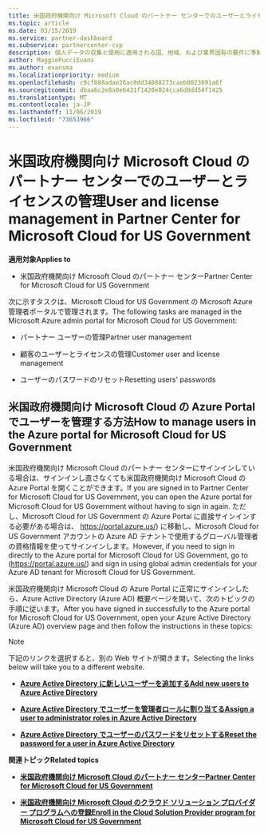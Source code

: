 ```yaml
---
title: 米国政府機関向け Microsoft Cloud のパートナー センターでのユーザーとライセンスの管理 | 米国政府機関向け Microsoft Cloud のパートナー センター
ms.topic: article
ms.date: 03/15/2019
ms.service: partner-dashboard
ms.subservice: partnercenter-csp
description: 個人データの収集と使用に適用される国、地域、および業界固有の要件に準拠するためのユーザー管理機能が、米国政府機関向け Microsoft Cloud のパートナー センターでは利用できません。 代わりに、米国政府機関向け Microsoft Cloud の Azure Portal でユーザーを追加および管理します。
author: MaggiePucciEvans
ms.author: evansma
ms.localizationpriority: medium
ms.openlocfilehash: c9cf088adae26ac0dd34088273caeb0023091a6f
ms.sourcegitcommit: dbaa6c2e8a0e6431f1420e024cca6d0dd54f1425
ms.translationtype: MT
ms.contentlocale: ja-JP
ms.lasthandoff: 11/06/2019
ms.locfileid: "73653966"
---
```

# <a name="user-and-license-management-in-partner-center-for-microsoft-cloud-for-us-government"></a><span data-ttu-id="7e706-104">米国政府機関向け Microsoft Cloud のパートナー センターでのユーザーとライセンスの管理</span><span class="sxs-lookup"><span data-stu-id="7e706-104">User and license management in Partner Center for Microsoft Cloud for US Government</span></span>

<span data-ttu-id="7e706-105">**適用対象**</span><span class="sxs-lookup"><span data-stu-id="7e706-105">**Applies to**</span></span>

-  <span data-ttu-id="7e706-106">米国政府機関向け Microsoft Cloud のパートナー センター</span><span class="sxs-lookup"><span data-stu-id="7e706-106">Partner Center for Microsoft Cloud for US Government</span></span>

<span data-ttu-id="7e706-107">次に示すタスクは、Microsoft Cloud for US Government の Microsoft Azure 管理者ポータルで管理されます。</span><span class="sxs-lookup"><span data-stu-id="7e706-107">The following tasks are managed in the Microsoft Azure admin portal for Microsoft Cloud for US Government:</span></span>

- <span data-ttu-id="7e706-108">パートナー ユーザーの管理</span><span class="sxs-lookup"><span data-stu-id="7e706-108">Partner user management</span></span>

- <span data-ttu-id="7e706-109">顧客のユーザーとライセンスの管理</span><span class="sxs-lookup"><span data-stu-id="7e706-109">Customer user and license management</span></span>

- <span data-ttu-id="7e706-110">ユーザーのパスワードのリセット</span><span class="sxs-lookup"><span data-stu-id="7e706-110">Resetting users' passwords</span></span>


## <a name="how-to-manage-users-in-the-azure-portal-for-microsoft-cloud-for-us-government"></a><span data-ttu-id="7e706-111">米国政府機関向け Microsoft Cloud の Azure Portal でユーザーを管理する方法</span><span class="sxs-lookup"><span data-stu-id="7e706-111">How to manage users in the Azure portal for Microsoft Cloud for US Government</span></span>

<span data-ttu-id="7e706-112">米国政府機関向け Microsoft Cloud のパートナー センターにサインインしている場合は、サインインし直さなくても米国政府機関向け Microsoft Cloud の Azure Portal を開くことができます。</span><span class="sxs-lookup"><span data-stu-id="7e706-112">If you are signed in to Partner Center for Microsoft Cloud for US Government, you can open the Azure portal for Microsoft Cloud for US Government without having to sign in again.</span></span> <span data-ttu-id="7e706-113">ただし、Microsoft Cloud for US Government の Azure Portal に直接サインインする必要がある場合は、 https://portal.azure.us/) に移動し、Microsoft Cloud for US Government アカウントの Azure AD テナントで使用するグローバル管理者の資格情報を使ってサインインします。</span><span class="sxs-lookup"><span data-stu-id="7e706-113">However, if you need to sign in directly to the Azure portal for Microsoft Cloud for US Government, go to (https://portal.azure.us/) and sign in using global admin credentials for your Azure AD tenant for Microsoft Cloud for US Government.</span></span>

<span data-ttu-id="7e706-114">米国政府機関向け Microsoft Cloud の Azure Portal に正常にサインインしたら、Azure Active Directory (Azure AD) 概要ページを開いて、次のトピックの手順に従います。</span><span class="sxs-lookup"><span data-stu-id="7e706-114">After you have signed in successfully to the Azure portal for Microsoft Cloud for US Government, open your Azure Active Directory (Azure AD) overview page and then follow the instructions in these topics:</span></span>

> [!NOTE]  
> <span data-ttu-id="7e706-115">下記のリンクを選択すると、別の Web サイトが開きます。</span><span class="sxs-lookup"><span data-stu-id="7e706-115">Selecting the links below will take you to a different website.</span></span> 

-  [<span data-ttu-id="7e706-116">**Azure Active Directory に新しいユーザーを追加する**</span><span class="sxs-lookup"><span data-stu-id="7e706-116">**Add new users to Azure Active Directory**</span></span>](https://docs.microsoft.com/azure/active-directory/active-directory-users-create-azure-portal)

-  [<span data-ttu-id="7e706-117">**Azure Active Directory でユーザーを管理者ロールに割り当てる**</span><span class="sxs-lookup"><span data-stu-id="7e706-117">**Assign a user to administrator roles in Azure Active Directory**</span></span>](https://docs.microsoft.com/azure/active-directory/active-directory-users-assign-role-azure-portal)

-  [<span data-ttu-id="7e706-118">**Azure Active Directory でユーザーのパスワードをリセットする**</span><span class="sxs-lookup"><span data-stu-id="7e706-118">**Reset the password for a user in Azure Active Directory**</span></span>](https://docs.microsoft.com/azure/active-directory/active-directory-users-reset-password-azure-portal)

<span data-ttu-id="7e706-119">**関連トピック**</span><span class="sxs-lookup"><span data-stu-id="7e706-119">**Related topics**</span></span>

-  [<span data-ttu-id="7e706-120">**米国政府機関向け Microsoft Cloud のパートナー センター**</span><span class="sxs-lookup"><span data-stu-id="7e706-120">**Partner Center for Microsoft Cloud for US Government**</span></span>](partner-center-for-microsoft-us-govt-cloud.md)

-  [<span data-ttu-id="7e706-121">**米国政府機関向け Microsoft Cloud のクラウド ソリューション プロバイダー プログラムへの登録**</span><span class="sxs-lookup"><span data-stu-id="7e706-121">**Enroll in the Cloud Solution Provider program for Microsoft Cloud for US Government**</span></span>](enroll-in-csp-for-microsoft-us-govt-cloud.md)
